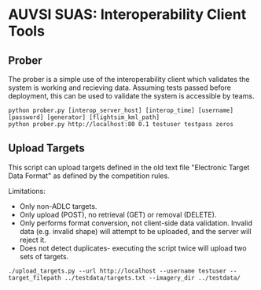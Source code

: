 AUVSI SUAS: Interoperability Client Tools
================================================================================

## Prober

The prober is a simple use of the interoperability client which validates the
system is working and recieving data. Assuming tests passed before deployment,
this can be used to validate the system is accessible by teams.

```
python prober.py [interop_server_host] [interop_time] [username] [password] [generator] [flightsim_kml_path]
python prober.py http://localhost:80 0.1 testuser testpass zeros
```

## Upload Targets

This script can upload targets defined in the old text file "Electronic Target
Data Format" as defined by the competition rules.

Limitations:
* Only non-ADLC targets.
* Only upload (POST), no retrieval (GET) or removal (DELETE).
* Only performs format conversion, not client-side data validation. Invalid
  data (e.g. invalid shape) will attempt to be uploaded, and the server will
  reject it.
* Does not detect duplicates- executing the script twice will upload two sets
  of targets.

```
./upload_targets.py --url http://localhost --username testuser --target_filepath ../testdata/targets.txt --imagery_dir ../testdata/
```
